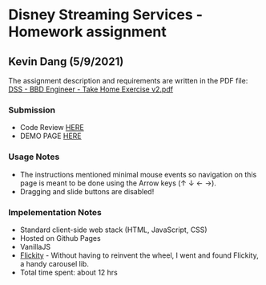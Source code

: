 # Disney Streaming Services - Homework assignment
## Kevin Dang (5/9/2021)

The assignment description and requirements are written in the PDF file: [DSS - BBD Engineer - Take Home Exercise v2.pdf](https://peoncode.github.io/dss/DSS%20-%20BBD%20Engineer%20-%20Take%20Home%20Exercise%20v2.pdf)

### Submission
- Code Review [HERE](https://github.com/peoncode/peoncode.github.io/pull/1)
- DEMO PAGE [HERE](https://peoncode.github.io/dss/dss.html)

### Usage Notes
- The instructions mentioned minimal mouse events so navigation on this page is meant to be done using the Arrow keys (↑ ↓ ← →).
- Dragging and slide buttons are disabled!

### Impelementation Notes
- Standard client-side web stack (HTML, JavaScript, CSS)
- Hosted on Github Pages
- VanillaJS
- [Flickity](https://flickity.metafizzy.co/) - Without having to reinvent the wheel, I went and found Flickity, a handy carousel lib.
- Total time spent: about 12 hrs

